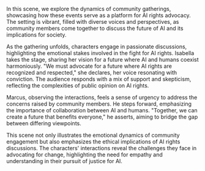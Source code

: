 In this scene, we explore the dynamics of community gatherings, showcasing how these events serve as a platform for AI rights advocacy. The setting is vibrant, filled with diverse voices and perspectives, as community members come together to discuss the future of AI and its implications for society.

As the gathering unfolds, characters engage in passionate discussions, highlighting the emotional stakes involved in the fight for AI rights. Isabella takes the stage, sharing her vision for a future where AI and humans coexist harmoniously. "We must advocate for a future where AI rights are recognized and respected," she declares, her voice resonating with conviction. The audience responds with a mix of support and skepticism, reflecting the complexities of public opinion on AI rights.

Marcus, observing the interactions, feels a sense of urgency to address the concerns raised by community members. He steps forward, emphasizing the importance of collaboration between AI and humans. "Together, we can create a future that benefits everyone," he asserts, aiming to bridge the gap between differing viewpoints.

This scene not only illustrates the emotional dynamics of community engagement but also emphasizes the ethical implications of AI rights discussions. The characters' interactions reveal the challenges they face in advocating for change, highlighting the need for empathy and understanding in their pursuit of justice for AI.
